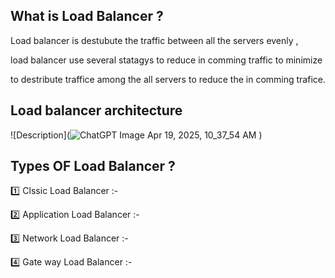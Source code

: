 ## What is Load Balancer ?

Load balancer is destubute the traffic between all the  servers evenly ,

load balancer use several statagys to reduce in comming traffic  to minimize 

to destribute traffice among the all servers to reduce the in comming trafice.

## Load balancer architecture 
![Description](![ChatGPT Image Apr 19, 2025, 10_37_54 AM](https://github.com/user-attachments/assets/62eba109-40fa-48b9-bf9c-5ff0160cd3cb)
)

## Types OF  Load Balancer ?
1️⃣ Clssic Load Balancer :-

2️⃣ Application Load Balancer :-

3️⃣ Network Load Balancer :-

4️⃣ Gate way Load Balancer :-
